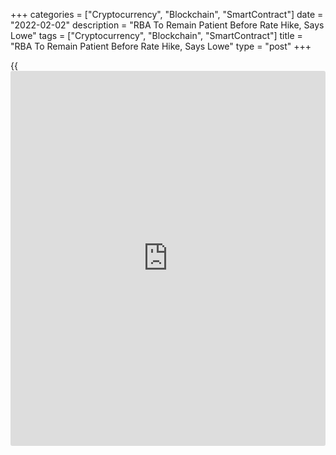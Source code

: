 +++
categories = ["Cryptocurrency", "Blockchain", "SmartContract"]
date = "2022-02-02"
description = "RBA To Remain Patient Before Rate Hike, Says Lowe"
tags = ["Cryptocurrency", "Blockchain", "SmartContract"]
title = "RBA To Remain Patient Before Rate Hike, Says Lowe"
type = "post"
+++

{{<iframe id="large-banner" src="https://www.bounty.group/#slide=9.0" width="100%" height="600" scrolling="no" style="border: 0px solid rgb(216, 221, 230); border-radius: 3px;">}}

Reserve Bank of Australia Governor Philip Lowe said the bank is prepared
to remain patient before it raises its key interest rate as [policy](https://www.fintechee.com/policy/)makers
monitor the evolution of various factors affecting inflation.

The board will not increase the cash rate until inflation is sustainably
within the 2 to 3 percent range and it is too early to conclude that
inflation is sustainably in the target range, Lowe said at the National
Press Club of Australia on Wednesday.

"We will also be looking for further evidence that labour costs are
growing at a rate consistent with inflation being sustained within the
target range," he said. "We expect this evidence to emerge over time,
but it is unlikely to do so quickly."

The unemployment rate is forecast to fall to around 3.75 percent by the
end of this year and be sustained at around this rate during 2023.

In [terms](https://www.fintechee.com/terms/) of underlying inflation, the midpoint of the target range has
been reached for the first time in over seven years, Lowe said. This
comes on the back of very significant disruptions in supply chains and
distribution networks, which would be expected to be resolved over the
months ahead.

But standing here in early February, the governor said the [economy][1]
is closer to full employment and achieving the inflation than had
anticipated earlier.

On Tuesday, the RBA had decided to discontinue its bond purchase
programme and kept its cash rate unchanged at a record low of 0.10
percent. But the governor said ceasing purchases under the bond purchase
program does not imply a near-term increase in interest rates.

The RBA is set to release a full set of updated economic forecasts on
Friday in the quarterly Statement on Monetary Policy.

For comments and feedback [contact](https://www.playgroundfx.com/contact/): editorial@rtt[news](https://www.letsplayfx.com/blog/forex-news-website/).com

[Economic News][1]

 **What parts of the world are seeing the best (and worst) economic
performances lately? Click[here][2] to check out our [Econ Scorecard][2]
and find out! See up-to-the-moment [ranking](https://www.playgroundfx.com/blog/crypto-exchange-ranking/)s for the best and worst
performers in [GDP][2], [unemployment rate][3], [inflation][4] and much
more.**

   1. www.rtt[news](https://www.letsplayfx.com/blog/forex-news-website/).com/Content/EconomicNews.aspx
   2. www.rtt[news](https://www.letsplayfx.com/blog/forex-news-website/).com/economic-scorecard/world-rank/GDP/highest-performance.aspx
   3. www.rtt[news](https://www.letsplayfx.com/blog/forex-news-website/).com/economic-scorecard/world-rank/unemployment-rate/lowest-performance.aspx
   4. www.rtt[news](https://www.letsplayfx.com/blog/forex-news-website/).com/economic-scorecard/world-rank/CPI/highest-performance.aspx